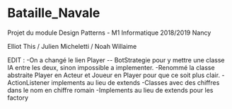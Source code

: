 # Bataille_Navale
Projet du module Design Patterns - M1 Informatique 2018/2019 Nancy

Elliot This / Julien Micheletti / Noah Willaime


EDIT : 
-On a changé le lien Player -- BotStrategie pour y mettre une classe IA entre les deux, sinon impossible a implementer.
-Renommé la classe abstraite Player en Acteur et Joueur en Player pour que ce soit plus clair.
-ActionListener implements au lieu de extends
-Classes avec des chiffres dans le nom en chiffre romain
-Implements au lieu de extends pour les factory
